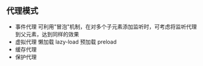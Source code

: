 ## 代理模式

- 事件代理
  可利用"冒泡"机制，在对多个子元素添加监听时，可考虑将监听代理到父元素，达到同样的效果
- 虚拟代理
  懒加载 lazy-load
  预加载 preload
- 缓存代理
- 保护代理
